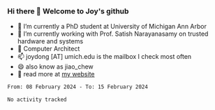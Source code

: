 ### Hi there 👋 Welcome to Joy's github

- 🔭 I’m currently a PhD student at University of Michigan Ann Arbor
- 🌱 I’m currently working with Prof. Satish Narayanasamy on trusted hardware and systems
- 👯 Computer Architect
- 📫 joydong [AT] umich.edu is the mailbox I check most often
- 😄 also know as jiao_chew
- 💬 read more at [my website](https://joydddd.github.io/)
<!--START_SECTION:waka-->

```txt
From: 08 February 2024 - To: 15 February 2024

No activity tracked
```

<!--END_SECTION:waka-->
